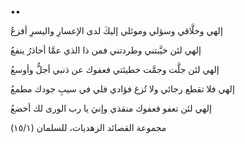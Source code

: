 ••

إلهي وخلَّاقي وسؤلي وموئلي
 إليكَ لدى الإعسارِ واليسرِ أفزعُ

إلهي لئن خيَّبتني وطردتني
فمن ذا الذي عمَّا أحاذرُ ينفعُ

إلهي لئن جلَّت وجمَّت خطيئتي
فعفوك عن ذنبي أجلُّ وأوسعُ

إلهي فلا تقطع رجائي ولا تُزغ 
فؤادي فلي في سيبِ جودك مطمعُ

إلهي لئن تعفو فعفوك منقذي
وإنيَ يا رب الورى لك أخضعُ

مجموعة القصائد الزهديات، للسلمان (١٥/١)